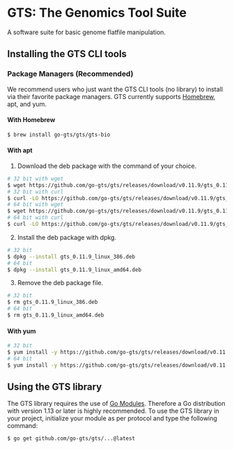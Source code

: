 # GTS: The Genomics Tool Suite
A software suite for basic genome flatfile manipulation.

## Installing the GTS CLI tools
### Package Managers (Recommended)
We recommend users who just want the GTS CLI tools (no library) to install via their favorite package managers.
GTS currently supports [Homebrew](https://brew.sh), apt, and yum.

#### With Homebrew
```sh
$ brew install go-gts/gts/gts-bio
```

#### With apt
1. Download the deb package with the command of your choice.
```sh
# 32 bit with wget
$ wget https://github.com/go-gts/gts/releases/download/v0.11.9/gts_0.11.9_linux_386.deb
# 32 bit with curl
$ curl -LO https://github.com/go-gts/gts/releases/download/v0.11.9/gts_0.11.9_linux_386.deb
# 64 bit with wget
$ wget https://github.com/go-gts/gts/releases/download/v0.11.9/gts_0.11.9_linux_amd64.deb
# 64 bit with curl
$ curl -LO https://github.com/go-gts/gts/releases/download/v0.11.9/gts_0.11.9_linux_amd64.deb
```

2. Install the deb package with dpkg.
```sh
# 32 bit
$ dpkg --install gts_0.11.9_linux_386.deb
# 64 bit
$ dpkg --install gts_0.11.9_linux_amd64.deb
```

3. Remove the deb package file.
```sh
# 32 bit
$ rm gts_0.11.9_linux_386.deb
# 64 bit
$ rm gts_0.11.9_linux_amd64.deb
```

#### With yum
```sh
# 32 bit
$ yum install -y https://github.com/go-gts/gts/releases/download/v0.11.9/gts_0.11.9_linux_386.rpm
# 64 bit
$ yum install -y https://github.com/go-gts/gts/releases/download/v0.11.9/gts_0.11.9_linux_amd64.rpm
```

## Using the GTS library
The GTS library requires the use of [Go Modules](https://blog.golang.org/using-go-modules). Therefore a Go distribution with version 1.13 or later is highly recommended. To use the GTS library in your project, initialize your module as per protocol and type the following command:

```sh
$ go get github.com/go-gts/gts/...@latest
```
